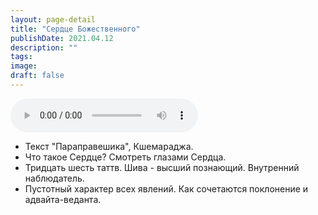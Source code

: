 ```yaml
---
layout: page-detail
title: "Сердце Божественного"
publishDate: 2021.04.12
description: ""
tags:
image:
draft: false
---
```


<audio title="2021.04.12 - Сердце Божественного.mp3" src="https://filer-api.advayta.org/v1.0/public/files/75337" controls=""></audio>

* Текст "Параправешика", Кшемараджа.
* Что такое Сердце? Смотреть глазами Сердца.
* Тридцать шесть таттв. Шива - высший познающий. Внутренний наблюдатель.
* Пустотный характер всех явлений. Как сочетаются поклонение и адвайта-веданта.

  
